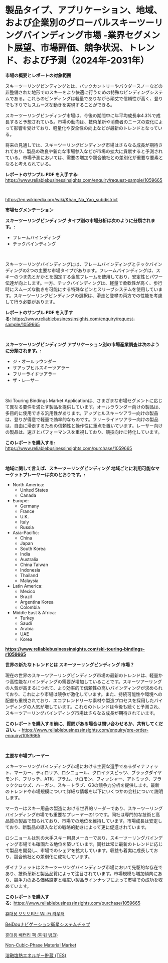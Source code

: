 <p><h1>製品タイプ、アプリケーション、地域、および企業別のグローバルスキーツーリングバインディング市場 -業界セグメント展望、市場評価、競争状況、トレンド、および予測（2024年-2031年）</h1></p><p><strong>市場の概要とレポートの対象範囲</strong></p>
<p><p>スキーツーリングビンディングとは、バックカントリーやパウダースノーなどの非整備された地形でのスキーをより快適に行うための特殊なビンディングシステムである。これらのビンディングは軽量でありながら頑丈で信頼性が高く、登りでも下りでもスムーズな動きを実現することができる。</p><p>スキーツーリングビンディング市場は、今後の期間中に年平均成長率4.3%で成長すると予想されている。市場の動向は、技術革新や消費者のニーズの変化によって影響を受けており、軽量化や安全性の向上などが最新のトレンドとなっている。</p><p>将来の見通しでは、スキーツーリングビンディング市場はさらなる成長が期待されており、製品の改良や新たな市場参入などが市場の拡大に貢献すると予測されている。市場予測においては、需要の増加や競合他社との差別化が重要な要素となると考えられている。</p></p>
<p><strong>レポートのサンプル PDF を入手する:</strong> <a href="https://www.reliablebusinessinsights.com/enquiry/request-sample/1059665">https://www.reliablebusinessinsights.com/enquiry/request-sample/1059665</a></p>
<p>&nbsp;</p>
<p><a href="https://en.wikipedia.org/wiki/Khan_Na_Yao_subdistrict">https://en.wikipedia.org/wiki/Khan_Na_Yao_subdistrict</a></p>
<p><strong>市場セグメンテーション</strong></p>
<p><strong>スキーツーリングビンディング タイプ別の市場分析は次のように分類されます。:</strong></p>
<p><ul><li>フレームバインディング</li><li>テックバインディング</li></ul></p>
<p>&nbsp;</p>
<p><p>スキーツーリングバインディングには、フレームバインディングとテックバインディングの2つの主要な市場タイプがあります。フレームバインディングは、スキーのつま先とかかとを固定する金属フレームを使用しており、安定性とパワー伝達が向上します。一方、テックバインディングは、軽量で柔軟性が高く、歩行時にスムーズな動きを可能にする特殊なピンとスリーブシステムを使用しています。スキーツーリングビンディングの選択は、滑走と登攀の両方での性能を考慮して行う必要があります。</p></p>
<p><strong>レポートのサンプル PDF を入手する:</strong>&nbsp;<a href="https://www.reliablebusinessinsights.com/enquiry/request-sample/1059665">https://www.reliablebusinessinsights.com/enquiry/request-sample/1059665</a></p>
<p>&nbsp;</p>
<p><strong> スキーツーリングビンディング アプリケーション別の市場産業調査は次のように分類されます。:</strong></p>
<p><ul><li>ジ・オールラウンダー</li><li>ザアップヒルスキーツアラー</li><li>フリーライドツアラー</li><li>ザ・レーサー</li></ul></p>
<p>&nbsp;</p>
<p><p>Ski Touring Bindings Market Applicationは、さまざまな市場セグメントに応じて異なる要件を満たす製品を提供しています。オールラウンダー向けの製品は、多目的に使用できる汎用性があります。アップヒルスキーツアラー向けの製品は、登りが得意で軽量で効率的なものです。フリーライドツアラー向けの製品は、自由に滑走するための信頼性と操作性に重点を置いています。レーサー向けの製品は、速さとパフォーマンスを重視しており、競技向けに特化しています。</p></p>
<p><strong>このレポートを購入する:</strong>&nbsp; <a href="https://www.reliablebusinessinsights.com/purchase/1059665">https://www.reliablebusinessinsights.com/purchase/1059665</a></p>
<p>&nbsp;</p>
<p><strong>地域に関して言えば、スキーツーリングビンディング 地域ごとに利用可能なマーケットプレーヤーは次のとおりです。:</strong></p>
<p><ul>
    <li>
        North America:
        <ul>
            <li>United States</li>
            <li>Canada</li>
        </ul>
    </li>
    <li>
        Europe:
        <ul>
            <li>Germany</li>
            <li>France</li>
            <li>U.K.</li>
            <li>Italy</li>
            <li>Russia</li>
        </ul>
    </li>
    <li>
        Asia-Pacific:
        <ul>
            <li>China</li>
            <li>Japan</li>
            <li>South Korea</li>
            <li>India</li>
            <li>Australia</li>
            <li>China Taiwan</li>
            <li>Indonesia</li>
            <li>Thailand</li>
            <li>Malaysia</li>
        </ul>
    </li>
    <li>
        Latin America:
        <ul>
            <li>Mexico</li>
            <li>Brazil</li>
            <li>Argentina Korea</li>
            <li>Colombia</li>
        </ul>
    </li>
    <li>
        Middle East & Africa:
        <ul>
            <li>Turkey</li>
            <li>Saudi</li>
            <li>Arabia</li>
            <li>UAE</li>
            <li>Korea</li>
        </ul>
    </li>
    </ul></p>
<p><strong><a href="https://www.reliablebusinessinsights.com/ski-touring-bindings-r1059665">https://www.reliablebusinessinsights.com/ski-touring-bindings-r1059665</a></strong>&nbsp;</p>
<p><strong>世界の新たなトレンドとは スキーツーリングビンディング 市場？</strong></p>
<p><p>現在の世界のスキーツアーリングビンディング市場の最新のトレンドは、軽量かつ高性能なバインディングの需要が増加していることです。スキーツアーリングの人気が高まるにつれて、より効率的で信頼性の高いバインディングが求められており、これにより市場は競争が激化しています。また、持続可能性や環境への配慮も重視されており、エコフレンドリーな素材や製造プロセスを採用したバインディングの人気が増しています。これらのトレンドは今後も続くと予測され、スキーツアーリングバインディング市場はさらなる成長が期待されています。</p></p>
<p><strong>このレポートを購入する前に、質問がある場合は問い合わせるか、共有してください。</strong>- <a href="https://www.reliablebusinessinsights.com/enquiry/pre-order-enquiry/1059665">https://www.reliablebusinessinsights.com/enquiry/pre-order-enquiry/1059665</a></p>
<p>&nbsp;</p>
<p><strong>主要な市場プレーヤー</strong></p>
<p><p>スキーツーリングバインディング市場における主要な選手であるダイナフィット、マーカー、ティロリア、ロシニョール、クロイツスピッツ、ブラックダイヤモンド、フリッチ、ATK、プラム、サロモン、フィッシャー、アトミック、ブラッククロウズ、ハーガン、スキートラブ、G3の競争力分析を提供します。最新のトレンドや市場規模について詳細な情報を以下にいくつかの会社について説明します。</p><p>マーカーはスキー用品の製造における世界的リーダーであり、スキーツーリングバインディング市場でも重要なプレーヤーの1つです。同社は専門的な技術と高品質の製品で知られており、市場での地位を維持しています。市場成長は安定しており、新製品の導入などの戦略的動きによって更に促進されています。</p><p>ロシニョールは別の大手スキー用具メーカーであり、スキーツーリングバインディング市場でも確固たる地位を築いています。同社は常に最新のトレンドに応じて製品を開発し、市場でのシェアを拡大しています。収益も着実に成長しており、競合他社との差別化に成功しています。</p><p>ダイナフィットはスキーツーリングバインディング市場において先駆的な存在であり、技術革新と製品品質によって注目されています。市場規模も増加傾向にあり、競争力のある価格設定と幅広い製品ラインナップによって市場での成功を収めています。</p></p>
<p><strong>このレポートを購入する:</strong>&nbsp;&nbsp;<a href="https://www.reliablebusinessinsights.com/purchase/1059665">https://www.reliablebusinessinsights.com/purchase/1059665</a></p>
<p><p><a href="https://github.com/chupp85/Market-Research-Report-List-1/blob/main/6954917144733.md">휴대용 오토모티브 Wi-Fi 라우터</a></p><p><a href="https://github.com/WhitneyMurphy1982/Market-Research-Report-List-1/blob/main/8310075138629.md">BeiDouナビゲーション衛星システムチップ</a></p><p><a href="https://github.com/Edwards13Jessica/Market-Research-Report-List-1/blob/main/2656543144734.md">휴대용 배터리 팩 (파워 뱅크)</a></p><p><a href="https://github.com/dringals/Market-Research-Report-List-4/blob/main/non-cubic-phase-material-market.md">Non-Cubic-Phase Material Market</a></p><p><a href="https://github.com/AylinBeier/Market-Research-Report-List-1/blob/main/3333708138628.md">溶融塩熱エネルギー貯蔵 (TES)</a></p></p>